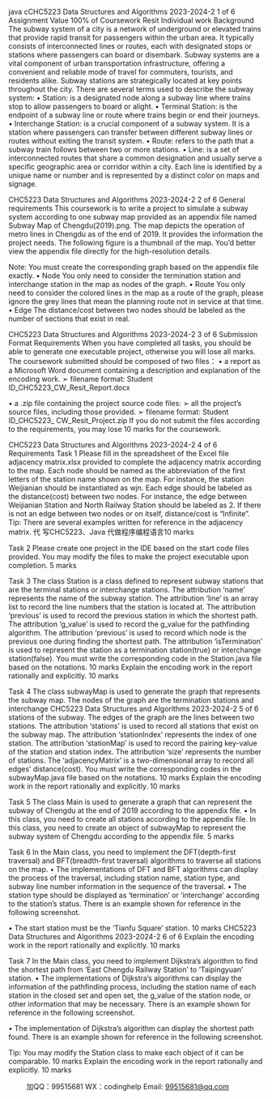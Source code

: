 java cCHC5223 Data Structures and Algorithms 2023-2024-2 
 1 of 6 
Assignment 
Value 100% of Coursework Resit 
Individual work 
Background 
The subway system of a city is a network of underground or elevated trains that provide 
rapid transit for passengers within the urban area. It typically consists of interconnected 
lines or routes, each with designated stops or stations where passengers can board or 
disembark. Subway systems are a vital component of urban transportation infrastructure, 
offering a convenient and reliable mode of travel for commuters, tourists, and residents 
alike. Subway stations are strategically located at key points throughout the city. 
There are several terms used to describe the subway system: 
• Station: is a designated node along a subway line where trains stop to allow 
passengers to board or alight. 
• Terminal Station: is the endpoint of a subway line or route where trains 
begin or end their journeys. 
• Interchange Station: is a crucial component of a subway system. It is a 
station where passengers can transfer between different subway lines or 
routes without exiting the transit system. 
• Route: refers to the path that a subway train follows between two or more 
stations. 
• Line: is a set of interconnected routes that share a common designation and 
usually serve a specific geographic area or corridor within a city. Each line is 
identified by a unique name or number and is represented by a distinct color 
on maps and signage. 
 
 CHC5223 Data Structures and Algorithms 2023-2024-2 
 2 of 6 
General requirements 
This coursework is to write a project to simulate a subway system according to 
one subway map provided as an appendix file named Subway Map of 
Chengdu(2019).png. The map depicts the operation of metro lines in Chengdu as 
of the end of 2019. It provides the information the project needs. 
The following figure is a thumbnail of the map. You’d better view the appendix 
file directly for the high-resolution details. 
 
Note: 
You must create the corresponding graph based on the appendix file exactly. 
• Node 
You only need to consider the termination station and interchange station in the 
map as nodes of the graph. 
• Route 
You only need to consider the colored lines in the map as a route of the graph, 
please ignore the grey lines that mean the planning route not in service at that 
time. 
• Edge 
The distance/cost between two nodes should be labeled as the number of 
sections that exist in real. 
 
 CHC5223 Data Structures and Algorithms 2023-2024-2 
 3 of 6 
Submission Format Requirements 
When you have completed all tasks, you should be able to generate one 
executable project, otherwise you will lose all marks. 
The coursework submitted should be composed of two files： 
• a report as a Microsoft Word document containing a description and explanation 
of the encoding work. 
➢ filename format: Student ID_CHC5223_CW_Resit_Report.docx 
 
• a .zip file containing the project source code files: 
➢ all the project’s source files, including those provided. 
➢ filename format: Student ID_CHC5223_ CW_Resit_Project.zip 
If you do not submit the files according to the requirements, you may lose 10 
marks for the coursework. 
 
 CHC5223 Data Structures and Algorithms 2023-2024-2 
 4 of 6 
Requirements 
Task 1 
Please fill in the spreadsheet of the Excel file adjacency matrix.xlsx provided to 
complete the adjacency matrix according to the map. 
Each node should be named as the abbreviation of the first letters of the station 
name shown on the map. For instance, the station Weijianian should be 
instantiated as wjn. 
Each edge should be labeled as the distance(cost) between two nodes. For 
instance, the edge between Weijianian Station and North Railway Station should 
be labeled as 2. If there is not an edge between two nodes or on itself, 
distance/cost is “Infinite”. 
Tip: There are several examples written for reference in the adjacency matrix. 
代 写CHC5223、Java
代做程序编程语言10 marks 
 
Task 2 
Please create one project in the IDE based on the start code files provided. You 
may modify the files to make the project executable upon completion. 
5 marks 
 
Task 3 
The class Station is a class defined to represent subway stations that are the 
terminal stations or interchange stations. The attribution ‘name’ represents the 
name of the subway station. The attribution ‘line’ is an array list to record the line 
numbers that the station is located at. The attribution ‘previous’ is used to record 
the previous station in which the shortest path. The attribution ‘g_value’ is used to 
record the g_value for the pathfinding algorithm. The attribution ‘previous’ is 
used to record which node is the previous one during finding the shortest path. 
The attribution ‘isTermination’ is used to represent the station as a termination 
station(true) or interchange station(false). 
You must write the corresponding code in the Station.java file based on the 
notations. 
10 marks 
Explain the encoding work in the report rationally and explicitly. 
10 marks 
 
Task 4 
The class subwayMap is used to generate the graph that represents the subway 
map. The nodes of the graph are the termination stations and interchange CHC5223 Data Structures and Algorithms 2023-2024-2 
 5 of 6 
stations of the subway. The edges of the graph are the lines between two 
stations. The attribution ‘stations’ is used to record all stations that exist on the 
subway map. The attribution ‘stationIndex’ represents the index of one station. 
The attribution ‘stationMap’ is used to record the pairing key-value of the station 
and station index. The attribution ‘size’ represents the number of stations. The 
‘adjacencyMatrix’ is a two-dimensional array to record all edges’ distance(cost). 
You must write the corresponding codes in the subwayMap.java file based on the 
notations. 
10 marks 
Explain the encoding work in the report rationally and explicitly. 
10 marks 
 
Task 5 
The class Main is used to generate a graph that can represent the subway of 
Chengdu at the end of 2019 according to the appendix file. 
• In this class, you need to create all stations according to the appendix file. In 
this class, you need to create an object of subwayMap to represent the 
subway system of Chengdu according to the appendix file. 
5 marks 
 
Task 6 
In the Main class, you need to implement the DFT(depth-first traversal) and 
BFT(breadth-first traversal) algorithms to traverse all stations on the map. 
• The implementations of DFT and BFT algorithms can display the process of the 
traversal, including station name, station type, and subway line number information 
in the sequence of the traversal. 
• The station type should be displayed as ‘termination’ or ‘interchange’ according to 
the station’s status. There is an example shown for reference in the following 
screenshot. 
 
• The start station must be the ‘Tianfu Square’ station. 
10 marks CHC5223 Data Structures and Algorithms 2023-2024-2 
 6 of 6 
Explain the encoding work in the report rationally and explicitly. 
 10 marks 
 
Task 7 
In the Main class, you need to implement Dijkstra’s algorithm to find the shortest 
path from ‘East Chengdu Railway Station’ to ‘Taipingyuan’ station. 
• The implementations of Dijkstra’s algorithms can display the information of the 
pathfinding process, including the station name of each station in the closed set and 
open set, the g_value of the station node, or other information that may be 
necessary. There is an example shown for reference in the following screenshot. 
 
• The implementation of Dijkstra’s algorithm can display the shortest path found. 
There is an example shown for reference in the following screenshot. 
 
Tip: You may modify the Station class to make each object of it can be comparable. 
10 marks 
Explain the encoding work in the report rationally and explicitly. 
10 marks 
 
         
加QQ：99515681  WX：codinghelp  Email: 99515681@qq.com
